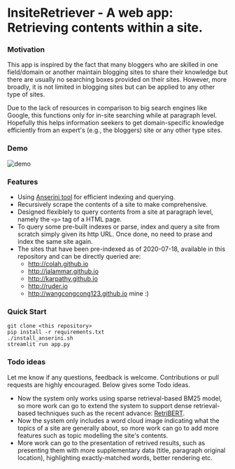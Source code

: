 # InsiteRetriever -  A web app: Retrieving contents within a site. 


### Motivation

This app is inspired by the fact that many bloggers who are skilled in one field/domain or another maintain blogging sites to share their knowledge but there are usually no searching boxes provided on their sites. However, more broadly, it is not limited in blogging sites but can be applied to any other type of sites.
 
 Due to the lack of resources in comparison to big search engines like Google, this functions only for in-site searching while at paragraph level. Hopefully this helps information seekers to get domain-specific knowledge efficiently from an expert's (e.g., the bloggers) site or any other type sites.
 
### Demo
![demo](demo.gif)

### Features
- Using [Anserini tool](https://github.com/castorini/anserini) for efficient indexing and querying.
- Recursively scrape the contents of a site to make comprehensive.
- Designed flexiblely to query contents from a site at paragraph level, namely the `<p>` tag of a HTML page.
- To query some pre-built indexes or parse, index and query a site from scratch simply given its http URL. Once done, no need to prase and index the same site again. 
- The sites that have been pre-indexed as of 2020-07-18, available in this repository and can be directly queried are:
    - http://colah.github.io
    - http://jalammar.github.io
    - http://karpathy.github.io
    - http://ruder.io
    - http://wangcongcong123.github.io mine :)

### Quick Start
```
git clone <this repository>
pip install -r requirements.txt
./install_anserini.sh
streamlit run app.py
```
### Todo ideas
Let me know if any questions, feedback is welcome. Contributions or pull requests are highly encouraged. Below gives some Todo ideas.

- Now the system only works using sparse retrieval-based BM25 model, so more work can go to extend the system to support dense retrieval-based techniques such as the recent advance: [RetriBERT](https://yjernite.github.io/lfqa.html).
- Now the system only includes a word cloud image indicating what the topics of a site are generally about, so more work can go to add more features such as topic modelling the site's contents.
- More work can go to the presentation of retrived results, such as presenting them with more supplementary data (title, paragraph original location), highlighting exactly-matched words, better rendering etc.

